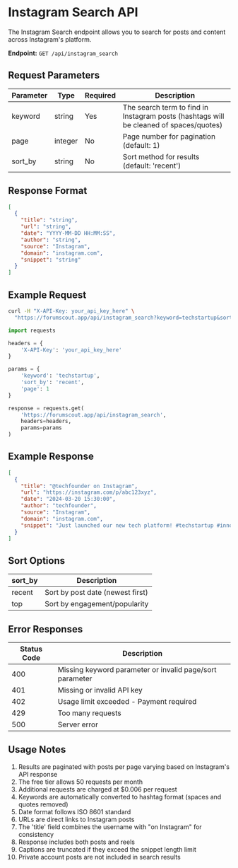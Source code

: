 # Instagram Search API

The Instagram Search endpoint allows you to search for posts and content across Instagram's platform.

**Endpoint:** `GET /api/instagram_search`

## Request Parameters

| Parameter | Type | Required | Description |
|-----------|------|----------|-------------|
| keyword | string | Yes | The search term to find in Instagram posts (hashtags will be cleaned of spaces/quotes) |
| page | integer | No | Page number for pagination (default: 1) |
| sort_by | string | No | Sort method for results (default: 'recent') |

## Response Format

```json
[
  {
    "title": "string",
    "url": "string",
    "date": "YYYY-MM-DD HH:MM:SS",
    "author": "string",
    "source": "Instagram",
    "domain": "instagram.com",
    "snippet": "string"
  }
]
```

## Example Request

```bash
curl -H "X-API-Key: your_api_key_here" \
  "https://forumscout.app/api/instagram_search?keyword=techstartup&sort_by=recent&page=1"
```

```python
import requests

headers = {
    'X-API-Key': 'your_api_key_here'
}

params = {
    'keyword': 'techstartup',
    'sort_by': 'recent',
    'page': 1
}

response = requests.get(
    'https://forumscout.app/api/instagram_search',
    headers=headers,
    params=params
)
```

## Example Response

```json
[
  {
    "title": "@techfounder on Instagram",
    "url": "https://instagram.com/p/abc123xyz",
    "date": "2024-03-20 15:30:00",
    "author": "techfounder",
    "source": "Instagram",
    "domain": "instagram.com",
    "snippet": "Just launched our new tech platform! #techstartup #innovation"
  }
]
```

## Sort Options

| sort_by | Description |
|---------|-------------|
| recent | Sort by post date (newest first) |
| top | Sort by engagement/popularity |

## Error Responses

| Status Code | Description |
|-------------|-------------|
| 400 | Missing keyword parameter or invalid page/sort parameter |
| 401 | Missing or invalid API key |
| 402 | Usage limit exceeded - Payment required |
| 429 | Too many requests |
| 500 | Server error |

## Usage Notes

1. Results are paginated with posts per page varying based on Instagram's API response
2. The free tier allows 50 requests per month
3. Additional requests are charged at $0.006 per request
4. Keywords are automatically converted to hashtag format (spaces and quotes removed)
5. Date format follows ISO 8601 standard
6. URLs are direct links to Instagram posts
7. The 'title' field combines the username with "on Instagram" for consistency
8. Response includes both posts and reels
9. Captions are truncated if they exceed the snippet length limit
10. Private account posts are not included in search results 
